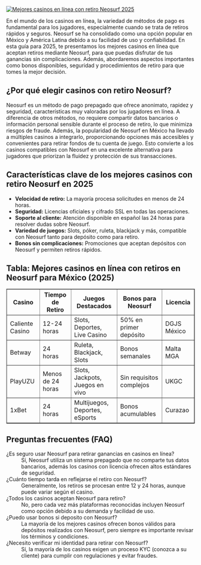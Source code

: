 [![Mejores casinos en línea con retiro Neosurf 2025](https://123-caf.pages.dev/gitsignup.png)](https://vrmoo.ru/Bt82HjjY)

<p>En el mundo de los casinos en línea, la variedad de métodos de pago es fundamental para los jugadores, especialmente cuando se trata de retiros rápidos y seguros. Neosurf se ha consolidado como una opción popular en México y América Latina debido a su facilidad de uso y confiabilidad. En esta guía para 2025, te presentamos los mejores casinos en línea que aceptan retiros mediante Neosurf, para que puedas disfrutar de tus ganancias sin complicaciones. Además, abordaremos aspectos importantes como bonos disponibles, seguridad y procedimientos de retiro para que tomes la mejor decisión.</p>  <h2>¿Por qué elegir casinos con retiro Neosurf?</h2> <p>Neosurf es un método de pago prepagado que ofrece anonimato, rapidez y seguridad, características muy valoradas por los jugadores en línea. A diferencia de otros métodos, no requiere compartir datos bancarios o información personal sensible durante el proceso de retiro, lo que minimiza riesgos de fraude. Además, la popularidad de Neosurf en México ha llevado a múltiples casinos a integrarlo, proporcionando opciones más accesibles y convenientes para retirar fondos de tu cuenta de juego. Esto convierte a los casinos compatibles con Neosurf en una excelente alternativa para jugadores que priorizan la fluidez y protección de sus transacciones.</p>  <h2>Características clave de los mejores casinos con retiro Neosurf en 2025</h2> <ul>   <li><strong>Velocidad de retiro:</strong> La mayoría procesa solicitudes en menos de 24 horas.</li>   <li><strong>Seguridad:</strong> Licencias oficiales y cifrado SSL en todas las operaciones.</li>   <li><strong>Soporte al cliente:</strong> Atención disponible en español las 24 horas para resolver dudas sobre Neosurf.</li>   <li><strong>Variedad de juegos:</strong> Slots, póker, ruleta, blackjack y más, compatible con Neosurf tanto para depósito como para retiro.</li>   <li><strong>Bonos sin complicaciones:</strong> Promociones que aceptan depósitos con Neosurf y permiten retiros rápidos.</li> </ul>  <h2>Tabla: Mejores casinos en línea con retiros en Neosurf para México (2025)</h2> <table border="1" cellpadding="8" cellspacing="0">   <thead>     <tr>       <th>Casino</th>       <th>Tiempo de Retiro</th>       <th>Juegos Destacados</th>       <th>Bonos para Neosurf</th>       <th>Licencia</th>     </tr>   </thead>   <tbody>     <tr>       <td>Caliente Casino</td>       <td>12-24 horas</td>       <td>Slots, Deportes, Live Casino</td>       <td>50% en primer depósito</td>       <td>DGJS México</td>     </tr>     <tr>       <td>Betway</td>       <td>24 horas</td>       <td>Ruleta, Blackjack, Slots</td>       <td>Bonos semanales</td>       <td>Malta MGA</td>     </tr>     <tr>       <td>PlayUZU</td>       <td>Menos de 24 horas</td>       <td>Slots, Jackpots, Juegos en vivo</td>       <td>Sin requisitos complejos</td>       <td>UKGC</td>     </tr>     <tr>       <td>1xBet</td>       <td>24 horas</td>       <td>Multijuegos, Deportes, eSports</td>       <td>Bonos acumulables</td>       <td>Curazao</td>     </tr>   </tbody> </table>  <h2>Preguntas frecuentes (FAQ)</h2> <dl>   <dt>¿Es seguro usar Neosurf para retirar ganancias en casinos en línea?</dt>   <dd>Sí, Neosurf utiliza un sistema prepagado que no comparte tus datos bancarios, además los casinos con licencia ofrecen altos estándares de seguridad.</dd>    <dt>¿Cuánto tiempo tarda en reflejarse el retiro con Neosurf?</dt>   <dd>Generalmente, los retiros se procesan entre 12 y 24 horas, aunque puede variar según el casino.</dd>    <dt>¿Todos los casinos aceptan Neosurf para retiro?</dt>   <dd>No, pero cada vez más plataformas reconocidas incluyen Neosurf como opción debido a su demanda y facilidad de uso.</dd>    <dt>¿Puedo usar bonos si deposito con Neosurf?</dt>   <dd>La mayoría de los mejores casinos ofrecen bonos válidos para depósitos realizados con Neosurf, pero siempre es importante revisar los términos y condiciones.</dd>    <dt>¿Necesito verificar mi identidad para retirar con Neosurf?</dt>   <dd>Sí, la mayoría de los casinos exigen un proceso KYC (conozca a su cliente) para cumplir con regulaciones y evitar fraudes.</dd> </dl>